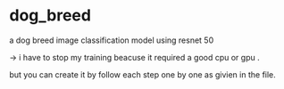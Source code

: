 # dog_breed
a dog breed image classification model using resnet 50

-> i have to stop my training beacuse it required a good cpu or gpu .

but you can create it by follow each step one by one as givien in the file.
